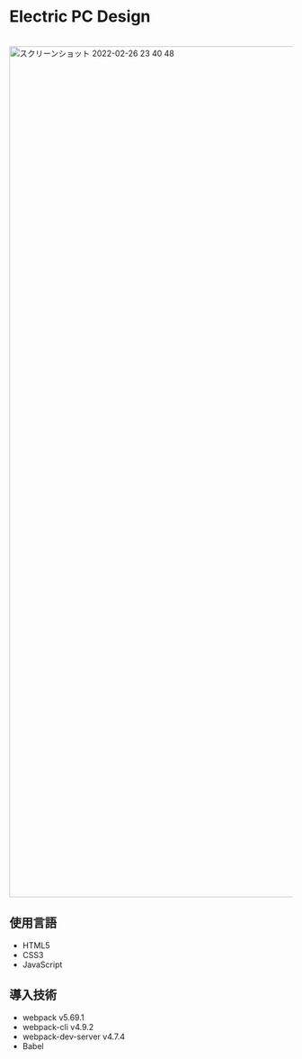 # Electric PC Design

<br>
<img width="1512" alt="スクリーンショット 2022-02-26 23 40 48" src="https://user-images.githubusercontent.com/67876040/155847251-4fef6a49-6b9d-42a3-ba9f-ca51a9bfc596.png">

## 使用言語

-   HTML5
-   CSS3
-   JavaScript

## 導入技術

-   webpack v5.69.1
-   webpack-cli v4.9.2
-   webpack-dev-server v4.7.4
-   Babel
